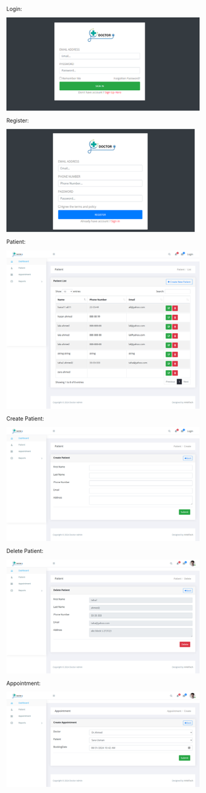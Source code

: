 

Login:

<img src="https://raw.githubusercontent.com/madeehawaqas04/DoctorPortal_Web/v1/DoctorPortal_DotNetCore/wwwroot/images/Project_Screens/Login.png?raw=true" />

Register:

<img src="https://raw.githubusercontent.com/madeehawaqas04/DoctorPortal_Web/v1/DoctorPortal_DotNetCore/wwwroot/images/Project_Screens/register.png?raw=true" />

Patient:

<img src="https://raw.githubusercontent.com/madeehawaqas04/DoctorPortal_Web/v1/DoctorPortal_DotNetCore/wwwroot/images/Project_Screens/Patient_List.png?raw=true" />

Create Patient:

<img src="https://raw.githubusercontent.com/madeehawaqas04/DoctorPortal_Web/v1/DoctorPortal_DotNetCore/wwwroot/images/Project_Screens/create_Patient.png?raw=true" />


Delete Patient:

<img src="https://raw.githubusercontent.com/madeehawaqas04/DoctorPortal_Web/v1/DoctorPortal_DotNetCore/wwwroot/images/Project_Screens/Delete_Patient.png?raw=true" />

Appointment:

<img src="https://raw.githubusercontent.com/madeehawaqas04/DoctorPortal_Web/v1/DoctorPortal_DotNetCore/wwwroot/images/Project_Screens/Create_Appointment.png?raw=true" />
